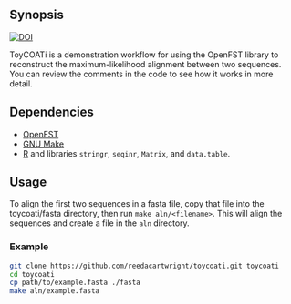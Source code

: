 ## Synopsis

[![DOI](https://zenodo.org/badge/175933936.svg)](https://zenodo.org/badge/latestdoi/175933936)

ToyCOATi is a demonstration workflow for using the OpenFST library to reconstruct the maximum-likelihood alignment between two sequences.
You can review the comments in the code to see how it works in more detail.

## Dependencies

 - [OpenFST](http://openfst.org/)
 - [GNU Make](https://www.gnu.org/software/make/)
 - [R](https://www.r-project.org/) and libraries `stringr`, `seqinr`, `Matrix`, and `data.table`.

## Usage

To align the first two sequences in a fasta file, copy that file into the toycoati/fasta directory, then run `make aln/<filename>`.
This will align the sequences and create a file in the `aln` directory.  

### Example

```bash
git clone https://github.com/reedacartwright/toycoati.git toycoati
cd toycoati
cp path/to/example.fasta ./fasta
make aln/example.fasta
```
